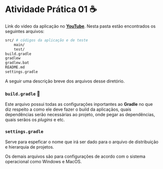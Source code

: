 # Atividade Prática 01 :coffee:

Link do video da aplicação no [**YouTube**](https://youtu.be/VkAwqf_Arp8).
Nesta pasta estão encontrados os seguintes arquivos:
```sh
src/ # códigos da aplicação e de teste
    main/
    test/
build.gradle
gradlew
gradlew.bat
README.md
settings.gradle
```

A seguir uma descrição breve dos arquivos desse diretório.

### `build.gradle` :elephant:
Este arquivo possui todas as configurações inportantes ao **Gradle** no que diz respeito a como ele deve fazer o build da aplicaçãos, quais dependências serão necessárias ao projeto, onde pegar as dependências, quais serãos os _plugins_ e etc.

### `settings.gradle` 
Serve para espeficar o nome que irá ser dado para o arquivo de distribuição e hierarquia de projetos.

Os demais arquivos são para configurações de acordo com o sistema operacional como Windows e MacOS.
